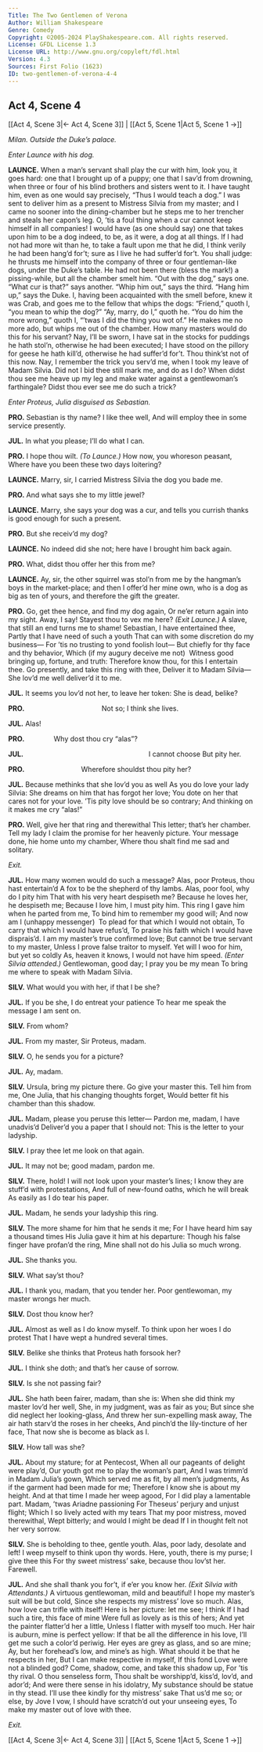 ```yaml
---
Title: The Two Gentlemen of Verona
Author: William Shakespeare
Genre: Comedy
Copyright: ©2005-2024 PlayShakespeare.com. All rights reserved.
License: GFDL License 1.3
License URL: http://www.gnu.org/copyleft/fdl.html
Version: 4.3
Sources: First Folio (1623)
ID: two-gentlemen-of-verona-4-4
---
```


## Act 4, Scene 4
[[Act 4, Scene 3|← Act 4, Scene 3]] | [[Act 5, Scene 1|Act 5, Scene 1 →]]

*Milan. Outside the Duke’s palace.*

*Enter Launce with his dog.*

**LAUNCE.**
When a man’s servant shall play the cur with him, look you, it goes hard: one that I brought up of a puppy; one that I sav’d from drowning, when three or four of his blind brothers and sisters went to it. I have taught him, even as one would say precisely, “Thus I would teach a dog.” I was sent to deliver him as a present to Mistress Silvia from my master; and I came no sooner into the dining-chamber but he steps me to her trencher and steals her capon’s leg. O, ’tis a foul thing when a cur cannot keep himself in all companies! I would have (as one should say) one that takes upon him to be a dog indeed, to be, as it were, a dog at all things. If I had not had more wit than he, to take a fault upon me that he did, I think verily he had been hang’d for’t; sure as I live he had suffer’d for’t. You shall judge: he thrusts me himself into the company of three or four gentleman-like dogs, under the Duke’s table. He had not been there (bless the mark!) a pissing-while, but all the chamber smelt him. “Out with the dog,” says one. “What cur is that?” says another. “Whip him out,” says the third. “Hang him up,” says the Duke. I, having been acquainted with the smell before, knew it was Crab, and goes me to the fellow that whips the dogs: “Friend,” quoth I, “you mean to whip the dog?” “Ay, marry, do I,” quoth he. “You do him the more wrong,” quoth I, “’twas I did the thing you wot of.” He makes me no more ado, but whips me out of the chamber. How many masters would do this for his servant? Nay, I’ll be sworn, I have sat in the stocks for puddings he hath stol’n, otherwise he had been executed; I have stood on the pillory for geese he hath kill’d, otherwise he had suffer’d for’t. Thou think’st not of this now. Nay, I remember the trick you serv’d me, when I took my leave of Madam Silvia. Did not I bid thee still mark me, and do as I do? When didst thou see me heave up my leg and make water against a gentlewoman’s farthingale? Didst thou ever see me do such a trick?

*Enter Proteus, Julia disguised as Sebastian.*

**PRO.**
Sebastian is thy name? I like thee well,
And will employ thee in some service presently.

**JUL.**
In what you please; I’ll do what I can.

**PRO.**
I hope thou wilt.
*(To Launce.)*
How now, you whoreson peasant,
Where have you been these two days loitering?

**LAUNCE.**
Marry, sir, I carried Mistress Silvia the dog you bade me.

**PRO.**
And what says she to my little jewel?

**LAUNCE.**
Marry, she says your dog was a cur, and tells you currish thanks is good enough for such a present.

**PRO.**
But she receiv’d my dog?

**LAUNCE.**
No indeed did she not; here have I brought him back again.

**PRO.**
What, didst thou offer her this from me?

**LAUNCE.**
Ay, sir, the other squirrel was stol’n from me by the hangman’s boys in the market-place; and then I offer’d her mine own, who is a dog as big as ten of yours, and therefore the gift the greater.

**PRO.**
Go, get thee hence, and find my dog again,
Or ne’er return again into my sight.
Away, I say! Stayest thou to vex me here?
*(Exit Launce.)*
A slave, that still an end turns me to shame!
Sebastian, I have entertained thee,
Partly that I have need of such a youth
That can with some discretion do my business⁠—
For ’tis no trusting to yond foolish lout⁠—
But chiefly for thy face and thy behavior,
Which (if my augury deceive me not) 
Witness good bringing up, fortune, and truth:
Therefore know thou, for this I entertain thee.
Go presently, and take this ring with thee,
Deliver it to Madam Silvia⁠—
She lov’d me well deliver’d it to me.

**JUL.**
It seems you lov’d not her, to leave her token:
She is dead, belike?

**PRO.**
           Not so; I think she lives.

**JUL.**
Alas!

**PRO.**
    Why dost thou cry “alas”?

**JUL.**
                  I cannot choose
But pity her.

**PRO.**
        Wherefore shouldst thou pity her?

**JUL.**
Because methinks that she lov’d you as well
As you do love your lady Silvia:
She dreams on him that has forgot her love;
You dote on her that cares not for your love.
’Tis pity love should be so contrary;
And thinking on it makes me cry “alas!”

**PRO.**
Well, give her that ring and therewithal
This letter; that’s her chamber. Tell my lady
I claim the promise for her heavenly picture.
Your message done, hie home unto my chamber,
Where thou shalt find me sad and solitary.

*Exit.*

**JUL.**
How many women would do such a message?
Alas, poor Proteus, thou hast entertain’d
A fox to be the shepherd of thy lambs.
Alas, poor fool, why do I pity him
That with his very heart despiseth me?
Because he loves her, he despiseth me;
Because I love him, I must pity him.
This ring I gave him when he parted from me,
To bind him to remember my good will;
And now am I (unhappy messenger) 
To plead for that which I would not obtain,
To carry that which I would have refus’d,
To praise his faith which I would have disprais’d.
I am my master’s true confirmed love;
But cannot be true servant to my master,
Unless I prove false traitor to myself.
Yet will I woo for him, but yet so coldly
As, heaven it knows, I would not have him speed.
*(Enter Silvia attended.)*
Gentlewoman, good day; I pray you be my mean
To bring me where to speak with Madam Silvia.

**SILV.**
What would you with her, if that I be she?

**JUL.**
If you be she, I do entreat your patience
To hear me speak the message I am sent on.

**SILV.**
From whom?

**JUL.**
From my master, Sir Proteus, madam.

**SILV.**
O, he sends you for a picture?

**JUL.**
Ay, madam.

**SILV.**
Ursula, bring my picture there.
Go give your master this. Tell him from me,
One Julia, that his changing thoughts forget,
Would better fit his chamber than this shadow.

**JUL.**
Madam, please you peruse this letter⁠—
Pardon me, madam, I have unadvis’d
Deliver’d you a paper that I should not:
This is the letter to your ladyship.

**SILV.**
I pray thee let me look on that again.

**JUL.**
It may not be; good madam, pardon me.

**SILV.**
There, hold!
I will not look upon your master’s lines;
I know they are stuff’d with protestations,
And full of new-found oaths, which he will break
As easily as I do tear his paper.

**JUL.**
Madam, he sends your ladyship this ring.

**SILV.**
The more shame for him that he sends it me;
For I have heard him say a thousand times
His Julia gave it him at his departure:
Though his false finger have profan’d the ring,
Mine shall not do his Julia so much wrong.

**JUL.**
She thanks you.

**SILV.**
What say’st thou?

**JUL.**
I thank you, madam, that you tender her.
Poor gentlewoman, my master wrongs her much.

**SILV.**
Dost thou know her?

**JUL.**
Almost as well as I do know myself.
To think upon her woes I do protest
That I have wept a hundred several times.

**SILV.**
Belike she thinks that Proteus hath forsook her?

**JUL.**
I think she doth; and that’s her cause of sorrow.

**SILV.**
Is she not passing fair?

**JUL.**
She hath been fairer, madam, than she is:
When she did think my master lov’d her well,
She, in my judgment, was as fair as you;
But since she did neglect her looking-glass,
And threw her sun-expelling mask away,
The air hath starv’d the roses in her cheeks,
And pinch’d the lily-tincture of her face,
That now she is become as black as I.

**SILV.**
How tall was she?

**JUL.**
About my stature; for at Pentecost,
When all our pageants of delight were play’d,
Our youth got me to play the woman’s part,
And I was trimm’d in Madam Julia’s gown,
Which served me as fit, by all men’s judgments,
As if the garment had been made for me;
Therefore I know she is about my height.
And at that time I made her weep agood,
For I did play a lamentable part.
Madam, ’twas Ariadne passioning
For Theseus’ perjury and unjust flight;
Which I so lively acted with my tears
That my poor mistress, moved therewithal,
Wept bitterly; and would I might be dead
If I in thought felt not her very sorrow.

**SILV.**
She is beholding to thee, gentle youth.
Alas, poor lady, desolate and left!
I weep myself to think upon thy words.
Here, youth, there is my purse; I give thee this
For thy sweet mistress’ sake, because thou lov’st her.
Farewell.

**JUL.**
And she shall thank you for’t, if e’er you know her.
*(Exit Silvia with Attendants.)*
A virtuous gentlewoman, mild and beautiful!
I hope my master’s suit will be but cold,
Since she respects my mistress’ love so much.
Alas, how love can trifle with itself!
Here is her picture: let me see; I think
If I had such a tire, this face of mine
Were full as lovely as is this of hers;
And yet the painter flatter’d her a little,
Unless I flatter with myself too much.
Her hair is auburn, mine is perfect yellow:
If that be all the difference in his love,
I’ll get me such a color’d periwig.
Her eyes are grey as glass, and so are mine;
Ay, but her forehead’s low, and mine’s as high.
What should it be that he respects in her,
But I can make respective in myself,
If this fond Love were not a blinded god?
Come, shadow, come, and take this shadow up,
For ’tis thy rival. O thou senseless form,
Thou shalt be worshipp’d, kiss’d, lov’d, and ador’d;
And were there sense in his idolatry,
My substance should be statue in thy stead.
I’ll use thee kindly for thy mistress’ sake
That us’d me so; or else, by Jove I vow,
I should have scratch’d out your unseeing eyes,
To make my master out of love with thee.

*Exit.*

[[Act 4, Scene 3|← Act 4, Scene 3]] | [[Act 5, Scene 1|Act 5, Scene 1 →]]